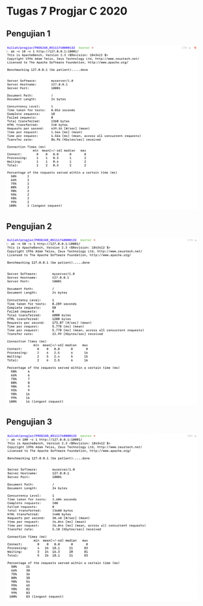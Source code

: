 # Tugas 7 Progjar C 2020

## Pengujian 1
![alt text](capture/test1.png)

## Pengujian 2
![alt text](capture/test2.png)

## Pengujian 3
![alt text](capture/test3.png)